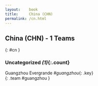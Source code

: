 ```yaml
---
layout:    book
title:     China (CHN)
permalink: /cn.html
---
```


## China (CHN) - 1 Teams
{: #cn }





### Uncategorized _(1)_{:.count}

Guangzhou Evergrande _#guangzhou_{: .key} <br>
{: .team #guangzhou }


 
